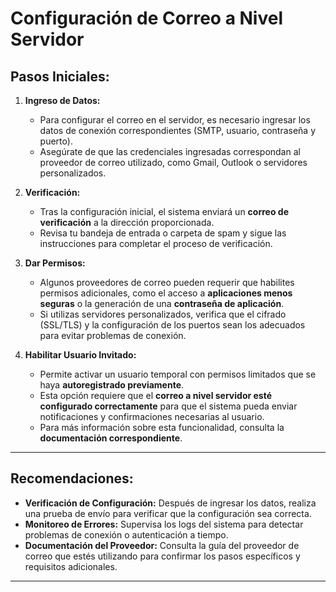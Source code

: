 # Configuración de Correo a Nivel Servidor

## Pasos Iniciales:
1. **Ingreso de Datos:**  
   - Para configurar el correo en el servidor, es necesario ingresar los datos de conexión correspondientes (SMTP, usuario, contraseña y puerto).  
   - Asegúrate de que las credenciales ingresadas correspondan al proveedor de correo utilizado, como Gmail, Outlook o servidores personalizados.

2. **Verificación:**  
   - Tras la configuración inicial, el sistema enviará un **correo de verificación** a la dirección proporcionada.  
   - Revisa tu bandeja de entrada o carpeta de spam y sigue las instrucciones para completar el proceso de verificación.

3. **Dar Permisos:**  
   - Algunos proveedores de correo pueden requerir que habilites permisos adicionales, como el acceso a **aplicaciones menos seguras** o la generación de una **contraseña de aplicación**.  
   - Si utilizas servidores personalizados, verifica que el cifrado (SSL/TLS) y la configuración de los puertos sean los adecuados para evitar problemas de conexión.

4. **Habilitar Usuario Invitado:**  
   - Permite activar un usuario temporal con permisos limitados que se haya **autoregistrado previamente**.  
   - Esta opción requiere que el **correo a nivel servidor esté configurado correctamente** para que el sistema pueda enviar notificaciones y confirmaciones necesarias al usuario.  
   - Para más información sobre esta funcionalidad, consulta la **documentación correspondiente**.

---

## Recomendaciones:
- **Verificación de Configuración:** Después de ingresar los datos, realiza una prueba de envío para verificar que la configuración sea correcta.
- **Monitoreo de Errores:** Supervisa los logs del sistema para detectar problemas de conexión o autenticación a tiempo.
- **Documentación del Proveedor:** Consulta la guía del proveedor de correo que estés utilizando para confirmar los pasos específicos y requisitos adicionales.

---

